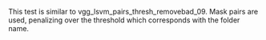 This test is similar to vgg_lsvm_pairs_thresh_removebad_09. Mask pairs are used, penalizing over the threshold which corresponds with the folder name. 
